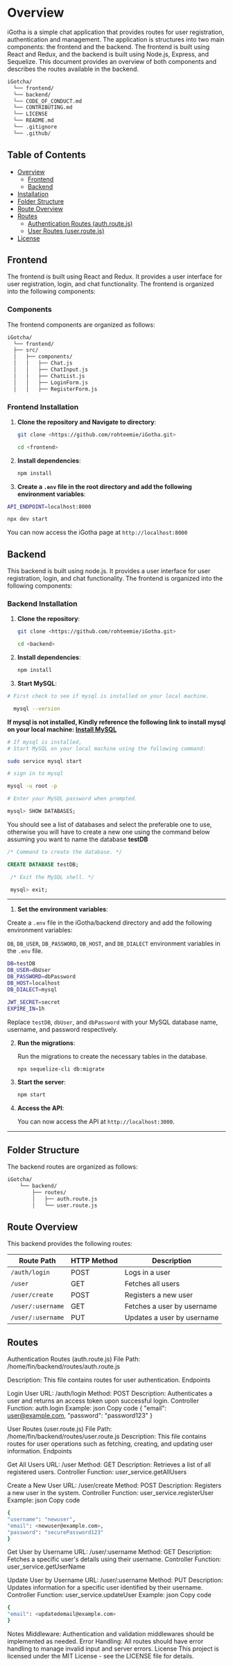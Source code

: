 # Overview

iGotha is a simple chat application that provides routes for user registration, authentication and management. The application is structures into two main components: the frontend and the backend. The frontend is built using React and Redux, and the backend is built using Node.js, Express, and Sequelize. This document provides an overview of both components and describes the routes available in the backend.

```bash
iGotcha/
  └── frontend/
  └── backend/
  └── CODE_OF_CONDUCT.md
  └── CONTRIBUTING.md
  └── LICENSE
  └── README.md
  └── .gitignore
  └── .github/
```

## Table of Contents

- [Overview](#overview)
  - [Frontend](#frontend)
  - [Backend](#backend)
- [Installation](#installation)
- [Folder Structure](#folder-structure)
- [Route Overview](#route-overview)
- [Routes](#routes)
  - [Authentication Routes (auth.route.js)](#authentication-routes-authroutejs)
  - [User Routes (user.route.js)](#user-routes-userroutejs)
- [License](#license)

## Frontend

The frontend is built using React and Redux. It provides a user interface for user registration, login, and chat functionality. The frontend is organized into the following components:

### Components

The frontend components are organized as follows:

```bash
iGotcha/
  └── frontend/
  ├── src/
  │   ├── components/
  │   │   ├── Chat.js
  │   │   ├── ChatInput.js
  │   │   ├── ChatList.js
  │   │   ├── LoginForm.js
  │   │   ├── RegisterForm.js
```

### Frontend Installation

1. **Clone the repository and Navigate to directory**:

   ```bash
   git clone <https://github.com/rohteemie/iGotha.git>

   cd <frontend>
   ```

2. **Install dependencies**:

   ```bash
   npm install
   ```

3. **Create a `.env` file in the root directory and add the following environment variables**:

  ```bash
  API_ENDPOINT=localhost:8000

  npx dev start
  ```

  You can now access the iGotha page at `http://localhost:8000`

## Backend

This backend is built using node.js. It provides a user interface for user registration, login, and chat functionality. The frontend is organized into the following components:

### Backend Installation

1. **Clone the repository**:

   ```bash
   git clone <https://github.com/rohteemie/iGotha.git>

   cd <backend>
   ```

2. **Install dependencies**:

   ```bash
   npm install
   ```

3. **Start MySQL**:

  ```bash
  # First check to see if mysql is installed on your local machine.

    mysql --version
  ```

  **If mysql is not installed, Kindly reference the following link to install mysql on your local machine: [Install MySQL](https://dev.mysql.com/doc/mysql-installation-excerpt/8.0/en/)**

   ```bash
   # If mysql is installed,
   # Start MySQL on your local machine using the following command:

   sudo service mysql start
   ```

   ```bash
   # sign in to mysql

   mysql -u root -p

   # Enter your MySQL password when prompted.
   ```

   ```sql
   mysql> SHOW DATABASES;
   ```

   You should see a list of databases and select the preferable one to use,
   otherwise you will have to create a new one using the command below assuming
   you want to name the database **testDB**

  ```sql
  /* Command to create the database. */

  CREATE DATABASE testDB;
  ```

  ```sql
   /* Exit the MySQL shell. */

   mysql> exit;
  ```

---

1. **Set the environment variables**:

  Create a `.env` file in the iGotha/backend directory and add the following environment variables:

   `DB`, `DB_USER`, `DB_PASSWORD`, `DB_HOST`, and `DB_DIALECT` environment variables in the `.env` file.

  ```bash
  DB=testDB
  DB_USER=dbUser
  DB_PASSWORD=dbPassword
  DB_HOST=localhost
  DB_DIALECT=mysql

  JWT_SECRET=secret
  EXPIRE_IN=1h

  ```

  Replace `testDB`, `dbUser`, and `dbPassword` with your MySQL database name, username, and password respectively.

2. **Run the migrations**:

   Run the migrations to create the necessary tables in the database.

   ```bash
   npx sequelize-cli db:migrate
   ```

7. **Start the server**:

   ```bash
   npm start
   ```

8. **Access the API**:

   You can now access the API at `http://localhost:3000`.

---

## Folder Structure

The backend routes are organized as follows:

```bash
iGotcha/
    └── backend/
        ├── routes/
        │   ├── auth.route.js
        │   └── user.route.js
```

## Route Overview

This backend provides the following routes:

| Route Path        | HTTP Method | Description                   |
|-------------------|-------------|-------------------------------|
| `/auth/login`     | POST        | Logs in a user                |
| `/user`           | GET         | Fetches all users             |
| `/user/create`    | POST        | Registers a new user          |
| `/user/:username` | GET         | Fetches a user by username    |
| `/user/:username` | PUT         | Updates a user by username    |

## Routes

Authentication Routes (auth.route.js)
File Path: /home/fin/backend/routes/auth.route.js

Description: This file contains routes for user authentication.
Endpoints

Login User
URL: /auth/login
Method: POST
Description: Authenticates a user and returns an access token upon successful login.
Controller Function: auth.login
Example:
json
Copy code
{
  "email": <user@example.com>,
  "password": "password123"
}

User Routes (user.route.js)
File Path: /home/fin/backend/routes/user.route.js
Description: This file contains routes for user operations such as fetching, creating, and updating user information.
Endpoints

Get All Users
URL: /user
Method: GET
Description: Retrieves a list of all registered users.
Controller Function: user_service.getAllUsers

Create a New User
URL: /user/create
Method: POST
Description: Registers a new user in the system.
Controller Function: user_service.registerUser
Example:
json
Copy code

```bash
{
"username": "newuser",
"email": <newuser@example.com>,
"password": "securePassword123"
}
```

Get User by Username
URL: /user/:username
Method: GET
Description: Fetches a specific user's details using their username.
Controller Function: user_service.getUserName

Update User by Username
URL: /user/:username
Method: PUT
Description: Updates information for a specific user identified by their username.
Controller Function: user_service.updateUser
Example:
json
Copy code

```bash
{
"email": <updatedemail@example.com>
}
```

Notes
Middleware: Authentication and validation middlewares should be implemented as needed.
Error Handling: All routes should have error handling to manage invalid input and server errors.
License
This project is licensed under the MIT License - see the LICENSE file for details.
